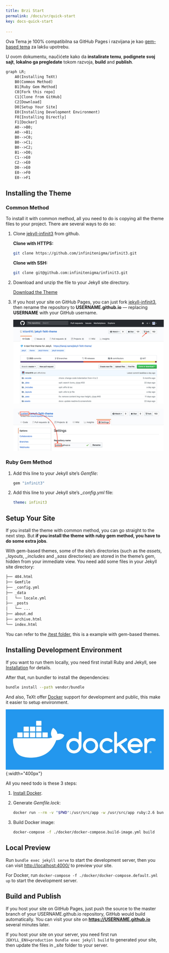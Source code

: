 ```yaml
---
title: Brzi Start
permalink: /docs/sr/quick-start
key: docs-quick-start

---
```


Ova Tema je 100% compatibilna sa GitHub Pages i razvijana je kao [gem-based tema](https://jekyllrb.com/docs/themes/) za lakšu upotrebu.

U ovom dokumentu, naučićete kako da **instalirate temu**, **podignete svoj sajt**, **lokalno ga pregledate** tokom razvoja, **build** and **publish**.

<!--more-->

```mermaid
graph LR;
    A0(Installing TeXt)
    B0(Common Method)
    B1[Ruby Gem Method]
    C0[Fork this repo]
    C1[Clone from GitHub]
    C2[Download]
    D0[Setup Your Site]
    E0(Installing Development Environment)
    F0[Installing Directly]
    F1[Docker]
    A0-->B0;
    A0-->B1;
    B0-->C0;
    B0-->C1;
    B0-->C2;
    B1-->D0;
    C1-->E0
    C2-->E0
    D0-->E0
    E0-->F0
    E0-->F1
```

## Installing the Theme

### Common Method

To install it with common method, all you need to do is copying all the theme files to your project. There are several ways to do so:

1. Clone [jekyll-infinit3](https://github.com/infinitenigma/infinit3) from github.

   **Clone with HTTPS:**

   ```bash
   git clone https://github.com/infinitenigma/infinit3.git
   ```

   **Clone with SSH:**

   ```bash
   git clone git@github.com:infinitenigma/infinit3.git
   ```

2. Download and unzip the file to your Jekyll site directory.

   <a class="button button--success button--rounded" href="https://github.com/infinitenigma/infinit3/archive/master.zip"><i class="fas fa-download"></i> Download the Theme</a>

3. If you host your site on GitHub Pages, you can just fork [jekyll-infinit3](https://github.com/infinitenigma/infinit3), then rename the repository to **USERNAME.github.io** — replacing **USERNAME** with your GitHub username.

   ![Fork](https://raw.githubusercontent.com/infinitenigma/infinit3/master/docs/assets/images/github-fork.jpg)

   ![Rename](https://raw.githubusercontent.com/infinitenigma/infinit3/master/docs/assets/images/github-rename-repo.jpg)

### Ruby Gem Method

1. Add this line to your Jekyll site’s *Gemfile*:

   ```ruby
   gem "infinit3"
   ```

2. Add this line to your Jekyll site’s *_config.yml* file:

   ```yaml
   theme: infinit3
   ```

## Setup Your Site

If you install the theme with common method, you can go straight to the next step. But **if you install the theme with ruby gem method, you have to do some extra jobs**.

With gem-based themes, some of the site’s directories (such as the *assets*, *_layouts*, *_includes* and *_sass* directories) are stored in the theme’s gem, hidden from your immediate view. You need add some files in your Jekyll site directory:

```bash
├── 404.html
├── Gemfile
├── _config.yml
├── _data
│   └── locale.yml
├── _posts
│   └── ...
├── about.md
├── archive.html
└── index.html
```

You can refer to the [/test folder](https://github.com/infinitenigma/infinit3/tree/master/test), this is a example with gem-based themes.

## Installing Development Environment

If you want to run them locally, you need first install Ruby and Jekyll, see [Installation](https://jekyllrb.com/docs/installation/) for details.

After that, run bundler to install the dependencies:

```bash
bundle install --path vendor/bundle
```

And also, TeXt offer [Docker](https://www.docker.com/) support for development and public, this make it easier to setup environment.

![Docker](https://raw.githubusercontent.com/infinitenigma/infinit3/master/docs/assets/images/docker.jpg){:width="400px"}

All you need todo is these 3 steps:

1. [Install Docker](https://docs.docker.com/install/).

2. Generate *Gemfile.lock*:

   ```bash
   docker run --rm -v "$PWD":/usr/src/app -w /usr/src/app ruby:2.6 bundle install
   ```

3. Build Docker image:

   ```bash
   docker-compose -f ./docker/docker-compose.build-image.yml build
   ```

## Local Preview

Run `bundle exec jekyll serve` to start the development server, then you can visit [http://localhost:4000/](http://localhost:4000/) to preview your site.

For Docker, run `docker-compose -f ./docker/docker-compose.default.yml up` to start the development server.

## Build and Publish

If you host your site on GitHub Pages, just push the source to the master branch of your USERNAME.github.io repository, GitHub would build automatically. You can visit your site on **https://USERNAME.github.io** several minutes later.

If you host your site on your server, you need first run `JEKYLL_ENV=production bundle exec jekyll build` to generated your site, then update the files in *_site* folder to your server.
